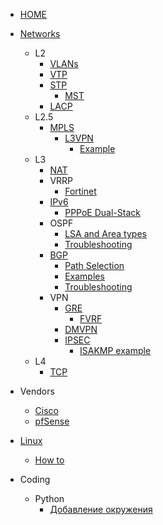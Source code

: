 <!-- docs/_sidebar.md -->


* [HOME](./)

* [Networks](./Networks/routing_protocols_AD)
  * L2
    * [VLANs](./Networks/VLANs/common)
    * [VTP](./Networks/VLANs/vtp)
    * [STP](./Networks/STP/common)
      * [MST](./Networks/STP/mstp)
    * [LACP](./Networks/LACP/config_guide)
  * L2.5
    * [MPLS](./Networks/MPLS/common)
      * [L3VPN](./Networks/MPLS/l3vpn)
        * [Example](./Networks/MPLS/prod_example)
  * L3
    * [NAT](./Networks/NAT/common)
    * VRRP
      * [Fortinet](./Networks/VRRP/fortinet_example)
    * [IPv6](./Networks/IPv6/basic)
      * [PPPoE Dual-Stack](./Networks/IPv6/pppoe_dual-stack)
    * OSPF
      * [LSA and Area types](./Networks/OSPF/LSA_and_areas)
      * [Troubleshooting](./Networks/OSPF/troubleshoot)
    * [BGP](./Networks/BGP/main_features)
      * [Path Selection](./Networks/BGP/bgp_path_selection)
      * [Examples](./Networks/BGP/bgp_examples)
      * [Troubleshooting](./Networks/BGP/troubleshooting)
    * VPN
      * [GRE](./Networks/VPN/gre)
        * [FVRF](./Networks/VPN/fvrf)
      * [DMVPN](./Networks/VPN/dmvpn)
      * [IPSEC](./Networks/VPN/ipsec)
        * [ISAKMP example](./Networks/VPN/isakmp_example)
  * L4
    * [TCP](./Networks/L4/tcp)
* Vendors
  * [Cisco](./Networks/Vendors/cisco)
  * [pfSense](./Networks/Vendors/pfSense)
* [Linux](./Linux/begin)
  * [How to](./Linux/how_to_unzip.md)
* Coding
  * Python
    * [Добавление окружения](./Coding/Python/create_environment)